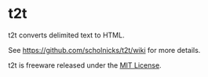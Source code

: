 t2t
===

t2t converts delimited text to HTML.


See https://github.com/scholnicks/t2t/wiki for more details.

t2t is freeware released under the [MIT License](https://github.com/scholnicks/t2t/blob/master/license.txt).

